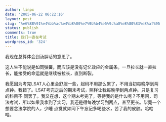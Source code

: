 ```yaml
---
author: linpx
date: '2005-06-22 06:22:16'
layout: post
slug: '%e6%88%91%e4%bb%ac%e4%b8%80%e7%9b%b4%e5%9c%a8%e8%80%83%e8%af%95'
status: publish
comments: true
title: 我们一直在考试
wordpress_id: '324'
---
```


我现在总算体会到汤胖话的意思了。

这人生不能说是如同弹簧，而应该是没有记忆效应的金属条。一旦拉长就一直拉长，能接受的命运就是继续被拉长，直到断裂。

我愿因为考完LSAT人心里会舒服一些，起码不用那么累了，不用当初每晚学到两点钟。我错了。LSAT考完之后的期末考试，照样让我每晚学到两点钟。只是复习的科目不
同罢了。我又在想，这个期末考完了，等待我的是什么呢？不用问，司法考试，所以如果我拿到了实习，我还是得每晚学习到两点，甚至更长。毕竟一个想要念法学院的人，少睡
点觉就如同下午忘记多喝些水，苦了我的皮肤。哈哈哈。

